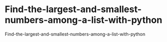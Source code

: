 # Find-the-largest-and-smallest-numbers-among-a-list-with-python
Find-the-largest-and-smallest-numbers-among-a-list-with-python
